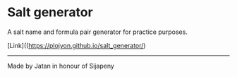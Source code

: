 # Salt generator
A salt name and formula pair generator for practice purposes.

[Link]((https://plojyon.github.io/salt_generator/)

<hr>
Made by Jatan in honour of Sijapeny
